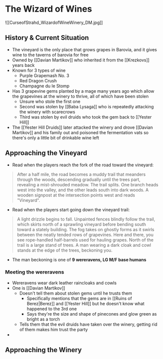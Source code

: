 # The Wizard of Wines
![[CurseofStrahd_WizardofWineWinery_DM.jpg]]

## History & Current Situation
* The vineyard is the only place that grows grapes in Barovia, and it gives wine to the taverns of barovia for free
* Owned by [[Davian Martikov]] who inherited it from the [[Krezkovs]] years back
* Known for 3 types of wine
  * Purple Grapemash No. 3
  * Red Dragon Crush
  * Champagne du le Stomp
* Has 3 grapevine gems planted by a mage many years ago which allow the grapevines at the winery to thrive, all of which have been stolen
  * Unsure who stole the first one
  * Second was stolen by [[Baba Lysaga]] who is repeatedly attacking the winery with scarecrows
  * Third was stolen by evil druids who took the gem back to [[Yester Hill]]
* The [[Yester Hill Druids]] later attacked the winery and drove [[Davian Martikov]] and his family out and poisoned the fermentation vats so there's only a little bit of drinkable wine left

## Approaching the Vineyard

* Read when the players reach the fork of the road toward the vineyard:
> After a half mile, the road becomes a muddy trail that meanders through the woods, descending gradually until the trees part, revealing a mist-shrouded meadow. The trail splits. One branch heads west into the valley, and the other leads south into dark woods. A wooden signpost at the intersection points west and reads "Vineyard".

* Read when the players start going down the vineyard trail:
> A light drizzle begins to fall. Unpainted fences blindly follow the trail, which skirts north of a sprawling vineyard before bending south toward a stately building. The fog takes on ghostly forms as it swirls between the neatly tended rows of grapevines. Here and there, you see rope-handled half-barrels used for hauling grapes. North of the trail is a large stand of trees. A man wearing a dark cloak and cowl stands at the edge of the trees, beckoning you.

* The man beckoning is one of **9 wereravens, LG M/F base humans**

### Meeting the wereravens
* Wereravens wear dark leather raincloaks and cowls
* One is [[Davian Martikov]]
  * Doesn't tell them about stolen gems until he trusts them
    * Specifically mentions that the gems are in [[Ruins of Berez|Berez]] and [[Yester Hill]] but he doesn't know what happened to the 3rd one
    * Says they're the size and shape of pinecones and glow green as bright as a torch
  * Tells them that the evil druids have taken over the winery, getting rid of them makes him trust the party
* 

## Approaching the Winery